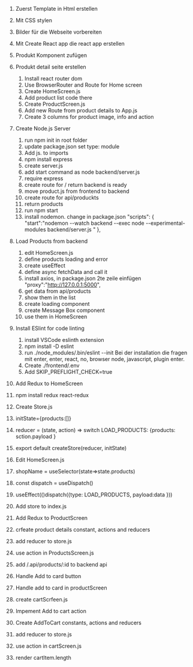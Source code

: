 1. Zuerst Template in Html erstellen
2. Mit CSS stylen
3. Bilder für die Webseite vorbereiten
4. Mit Create React app die react app erstellen
5. Produkt Komponent zufügen
6. Produkt detail seite erstellen

   1. Install react router dom
   2. Use BrowserRouter and Route for Home screen
   3. Create HomeScreen.js
   4. Add product list code there
   5. Create ProductScreen.js
   6. Add new Route from product details to App.js
   7. Create 3 columns for product image, info and action

7. Create Node.js Server

   1. run npm init in root folder
   2. update package.json set type: module
   3. Add js. to imports
   4. npm install express
   5. create server.js
   6. add start command as node backend/server.js
   7. require express
   8. create route for / return backend is ready
   9. move product.js from frontend to backend
   10. create route for api/produckts
   11. return products
   12. run npm start
   13. install nodemon. change in package.json "scripts": {
       "start":"nodemon --watch backend --exec node --experimental-modules backend/server.js "
       },

8. Load Products from backend

   1. edit HomeScreen.js
   2. define products loading and error
   3. create useEffect
   4. define async fetchData and call it
   5. install axios, in package.json 2te zeile einfügen "proxy":"http://127.0.0.1:5000",
   6. get data from api/products
   7. show them in the list
   8. create loading component
   9. create Message Box component
   10. use them in HomeScreen

9. Install ESlint for code linting

   1. install VSCode eslinth extension
   2. npm install -D eslint
   3. run ./node_modules/.bin/eslint --init
      Bei der installation die fragen mit enter, enter, react, no, browser node, javascript, plugin enter.
   4. Create ./frontend/.env
   5. Add SKIP_PREFLIGHT_CHECK=true

10. Add Redux to HomeScreen
11. npm install redux react-redux
12. Create Store.js
13. initState={products:[]}
14. reducer = (state, action) => switch LOAD_PRODUCTS: {products: sction.payload }
15. export default createStore(reducer, initState)
16. Edit HomeScreen.js
17. shopName = useSelector(state=>state.products)
18. const dispatch = useDispatch()
19. useEffect(()dispatch({type: LOAD_PRODUCTS, payload:data }))
20. Add store to index.js

21. Add Redux to ProductScreen
22. crfeate product details constant, actions and reducers
23. add reducer to store.js
24. use action in ProductsScreen.js
25. add /.api/products/:id to backend api

26. Handle Add to card button
27. Handle add to card in productScreen
28. create cartScrfeen.js

29. Impement Add to cart action
30. Create AddToCart constants, actions and reducers
31. add reducer to store.js
32. use action in cartScreen.js
33. render cartItem.length
